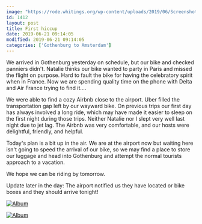 ```yaml
---
image: "https://rode.whitings.org/wp-content/uploads/2019/06/Screenshot_20190621-103955-1024x538.png"
id: 1412
layout: post
title: First hiccup
date: 2019-06-21 09:14:05
modified: 2019-06-21 09:14:05
categories: ['Gothenburg to Amsterdam']
---
```


We arrived in Gothenburg yesterday on schedule, but our bike and checked panniers didn't. Natalie thinks our bike wanted to party in Paris and missed the flight on purpose. Hard to fault the bike for having the celebratory spirit when in France. Now we are spending quality time on the phone with Delta and Air France trying to find it....

We were able to find a cozy Airbnb close to the airport. Uber filled the transportation gap left by our wayward bike. On previous trips our first day has always involved a long ride, which may have made it easier to sleep on the first night during those trips. Neither Natalie nor I slept very well last night due to jet lag. The Airbnb was very comfortable, and our hosts were delightful, friendly, and helpful.

Today's plan is a bit up in the air. We are at the airport now but waiting here isn't going to speed the arrival of our bike, so we may find a place to store our luggage and head into Gothenburg and attempt the normal tourists approach to a vacation.

We hope we can be riding by tomorrow.

Update later in the day: The airport notified us they have located or bike boxes and they should arrive tonight!


[![Album](https://lh3.googleusercontent.com/VkiNoK4cZMeBbhtmE3iQJwpp1awK3Ck_QngMavCKmgOk4vKFmiBH3wBvoWdfvIZEGorUeEy0V5cjVWGcciIAW_mjHuukfTeu66jHn5vVt4nffwwqXY4qgf-3CTN_aDCLp3COamYjrCk "Airbnb near Gothenburg")](https://photos.app.goo.gl/BADdScJ1o7NBv7kL7)

[![Album](https://lh3.googleusercontent.com/VkiNoK4cZMeBbhtmE3iQJwpp1awK3Ck_QngMavCKmgOk4vKFmiBH3wBvoWdfvIZEGorUeEy0V5cjVWGcciIAW_mjHuukfTeu66jHn5vVt4nffwwqXY4qgf-3CTN_aDCLp3COamYjrCk "Airbnb near Gothenburg")](https://photos.app.goo.gl/BADdScJ1o7NBv7kL7)
